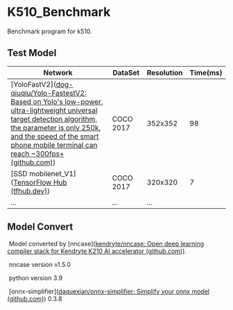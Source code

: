 # K510_Benchmark

Benchmark program for k510.

## Test Model

| Network                                                      | DataSet   | Resolution | Time(ms) |
| ------------------------------------------------------------ | --------- | ---------- | -------- |
| [YoloFastV2]([dog-qiuqiu/Yolo-FastestV2: Based on Yolo's low-power, ultra-lightweight universal target detection algorithm, the parameter is only 250k, and the speed of the smart phone mobile terminal can reach ~300fps+ (github.com)](https://github.com/dog-qiuqiu/Yolo-FastestV2)) | COCO 2017 | 352x352    | 98       |
| [SSD mobilenet_V1]([TensorFlow Hub (tfhub.dev)](https://tfhub.dev/iree/lite-model/ssd_mobilenet_v1_100_320/fp32/default/1)) | COCO 2017 | 320x320    | 7        |
| ...                                                          | ...       | ...        |          |

## Model Convert

​	Model converted by [nncase]([kendryte/nncase: Open deep learning compiler stack for Kendryte K210 AI accelerator (github.com)](https://github.com/kendryte/nncase)).

​	nncase version v1.5.0

​	python version 3.9

​	[onnx-simplifier]([daquexian/onnx-simplifier: Simplify your onnx model (github.com)](https://github.com/daquexian/onnx-simplifier)) 0.3.8